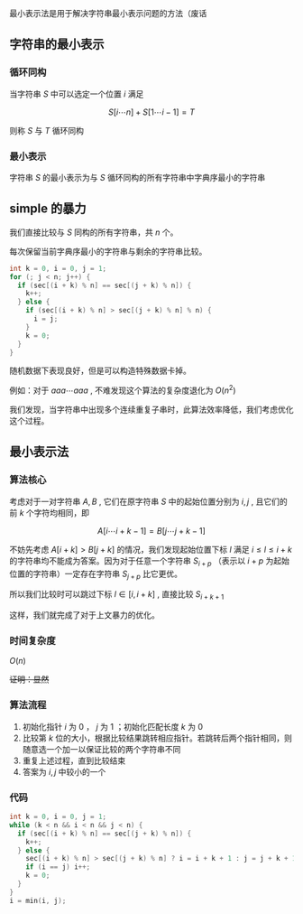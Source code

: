 最小表示法是用于解决字符串最小表示问题的方法（废话

## 字符串的最小表示

### 循环同构

当字符串 $S$ 中可以选定一个位置 $i$ 满足

$$
S[i\cdots n]+S[1\cdots i-1]=T
$$

则称 $S$ 与 $T$ 循环同构

### 最小表示

字符串 $S$ 的最小表示为与 $S$ 循环同构的所有字符串中字典序最小的字符串

## simple 的暴力

我们直接比较与 $S$ 同构的所有字符串，共 $n$ 个。

每次保留当前字典序最小的字符串与剩余的字符串比较。

```cpp
int k = 0, i = 0, j = 1;
for (; j < n; j++) {
  if (sec[(i + k) % n] == sec[(j + k) % n]) {
    k++;
  } else {
    if (sec[(i + k) % n] > sec[(j + k) % n] % n) {
      i = j;
    }
    k = 0;
  }
}
```

随机数据下表现良好，但是可以构造特殊数据卡掉。

例如：对于 $aaa\cdots aaa$ , 不难发现这个算法的复杂度退化为 $O(n^2)$ 

我们发现，当字符串中出现多个连续重复子串时，此算法效率降低，我们考虑优化这个过程。

## 最小表示法

### 算法核心

考虑对于一对字符串 $A,B$ , 它们在原字符串 $S$ 中的起始位置分别为 $i,j$ , 且它们的前 $k$ 个字符均相同，即

$$
A[i \cdots i+k-1]=B[j \cdots j+k-1]
$$

不妨先考虑 $A[i+k]>B[j+k]$ 的情况，我们发现起始位置下标 $l$ 满足 $i\le l\le i+k$ 的字符串均不能成为答案。因为对于任意一个字符串 $S_{i+p}$ （表示以 $i+p$ 为起始位置的字符串）一定存在字符串 $S_{j+p}$ 比它更优。

所以我们比较时可以跳过下标 $l\in [i,i+k]$ , 直接比较 $S_{i+k+1}$ 

这样，我们就完成了对于上文暴力的优化。

### 时间复杂度

 $O(n)$ 

~~证明：显然~~

### 算法流程

1.  初始化指针 $i$ 为 $0$ ， $j$ 为 $1$ ；初始化匹配长度 $k$ 为 $0$ 
2.  比较第 $k$ 位的大小，根据比较结果跳转相应指针。若跳转后两个指针相同，则随意选一个加一以保证比较的两个字符串不同
3.  重复上述过程，直到比较结束
4.  答案为 $i,j$ 中较小的一个

### 代码

```cpp
int k = 0, i = 0, j = 1;
while (k < n && i < n && j < n) {
  if (sec[(i + k) % n] == sec[(j + k) % n]) {
    k++;
  } else {
    sec[(i + k) % n] > sec[(j + k) % n] ? i = i + k + 1 : j = j + k + 1;
    if (i == j) i++;
    k = 0;
  }
}
i = min(i, j);
```
